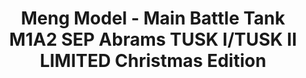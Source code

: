 ---
layout: product
title: "Meng Model - Main Battle Tank M1A2 SEP Abrams TUSK I/TUSK II LIMITED Christmas Edition"
price: "11000" 
desc: "N/A"
img_path: "/assets/img/MM-TS-026S.webp"
brand: "N/A"
available: false
special_offer: false
new: false
soon: false
cat: "010000"
subcat: "011000"
subsubcat: "0N/A"
sifra: "MM-TS-026S"
popular: false
---
